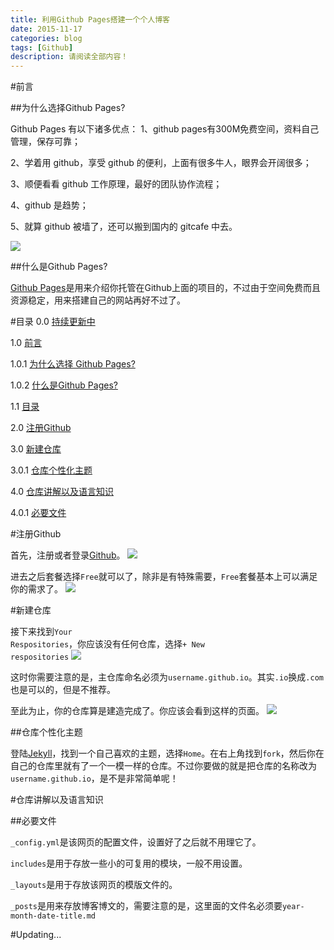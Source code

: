 ```yaml
---
title: 利用Github Pages搭建一个个人博客
date: 2015-11-17
categories: blog
tags: [Github]
description: 请阅读全部内容！
---
```

#前言

##为什么选择Github Pages?

Github Pages 有以下诸多优点：
1、github pages有300M免费空间，资料自己管理，保存可靠；

2、学着用 github，享受 github 的便利，上面有很多牛人，眼界会开阔很多；

3、顺便看看 github 工作原理，最好的团队协作流程；

4、github 是趋势；

5、就算 github 被墙了，还可以搬到国内的 gitcafe 中去。

![](http://cdnzz.ifanr.com/wp-content/uploads/2014/06/github.png)

##什么是Github Pages?

[Github Pages](http://pages.github.com/)是用来介绍你托管在Github上面的项目的，不过由于空间免费而且资源稳定，用来搭建自己的网站再好不过了。

#目录
0.0 [持续更新中](http://www.computereric.xyz/blog/build_a_github_blog/#updating)

1.0 [前言](http://www.computereric.xyz/blog/build_a_github_blog/#section)

1.0.1 [为什么选择 Github Pages?](http://www.computereric.xyz/blog/build_a_github_blog/#github-pages)

1.0.2 [什么是Github Pages?](http://www.computereric.xyz/blog/build_a_github_blog/#github-pages-1)

1.1 [目录](http://www.computereric.xyz/blog/build_a_github_blog/#section-1)

2.0 [注册Github](http://www.computereric.xyz/blog/build_a_github_blog/#github)

3.0 [新建仓库](http://www.computereric.xyz/blog/build_a_github_blog/#section-2)

3.0.1 [仓库个性化主题](http://www.computereric.xyz/blog/build_a_github_blog/#section-3)

4.0 [仓库讲解以及语言知识](http://www.computereric.xyz/blog/build_a_github_blog/#section-4)

4.0.1 [必要文件](http://www.computereric.xyz/blog/build_a_github_blog/#section-5)

#注册Github

首先，注册或者登录[Github](http://github.com/)。
![](http://www.computereric.xyz/cache/img/ghpages/1.png)

进去之后套餐选择<code>Free</code>就可以了，除非是有特殊需要，<code>Free</code>套餐基本上可以满足你的需求了。
![](http://www.computereric.xyz/cache/img/ghpages/2.png)

#新建仓库

接下来找到<code>Your Respositories</code>，你应该没有任何仓库，选择<code>+ New respositories</code>
![](http://www.computereric.xyz/cache/img/ghpages/3.png)

这时你需要注意的是，主仓库命名必须为<code>username.github.io</code>。其实<code>.io</code>换成<code>.com</code>也是可以的，但是不推荐。

至此为止，你的仓库算是建造完成了。你应该会看到这样的页面。
![](http://www.computereric.xyz/cache/img/ghpages/7.png)

##仓库个性化主题

登陆[Jekyll](http://jekyllthemes.org)，找到一个自己喜欢的主题，选择<code>Home</code>。在右上角找到<code>fork</code>，然后你在自己的仓库里就有了一个一模一样的仓库。不过你要做的就是把仓库的名称改为<code>username.github.io</code>，是不是非常简单呢！

#仓库讲解以及语言知识

##必要文件

<code>_config.yml</code>是该网页的配置文件，设置好了之后就不用理它了。

<code>includes</code>是用于存放一些小的可复用的模块，一般不用设置。

<code>_layouts</code>是用于存放该网页的模版文件的。

<code>_posts</code>是用来存放博客博文的，需要注意的是，这里面的文件名必须要<code>year-month-date-title.md</code>

#Updating...

